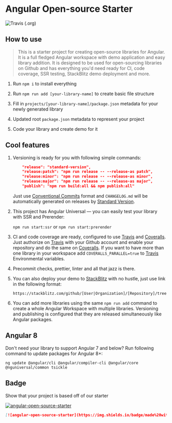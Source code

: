 # Angular Open-source Starter

![Travis (.org)](https://img.shields.io/travis/TinkoffCreditSystems/angular-open-source-starter)

## How to use

> This is a starter project for creating open-source libraries for Angular.
> It is a full fledged Angular workspace with demo application and easy library addition.
> It is designed to be used for open-sourcing libraries on Github and has everything
> you'd need ready for CI, code coverage, SSR testing, StackBlitz demo deployment and more.

1. Run `npm i` to install everything

2. Run `npm run add [your-library-name]` to create basic file structure

3. Fill in `projects/[your-library-name]/package.json` metadata for your newly generated library

4. Updated root `package.json` metadata to represent your project

5. Code your library and create demo for it

## Cool features

1.  Versioning is ready for you with following simple commands:

    ```json
        "release": "standard-version",
        "release:patch": "npm run release -- --release-as patch",
        "release:minor": "npm run release -- --release-as minor",
        "release:major": "npm run release -- --release-as major",
        "publish": "npm run build:all && npm publish:all"
    ```

    Just use [Conventional Commits](https://www.conventionalcommits.org/en/v1.0.0-beta.4/)
    format and `CHANGELOG.md` will be automatically generated on releases by
    [Standard Version](https://github.com/conventional-changelog/standard-version#standard-version).

2.  This project has Angular Universal —
    you can easily test your library with SSR and Prerender:

    `npm run start:ssr` or `npm run start:prerender`

3.  CI and code coverage are ready, configured to use
    [Travis](http://travis-ci.org/) and [Coveralls](https://coveralls.io).
    Just authorize on [Travis](http://travis-ci.org/) with your Github account
    and enable your repository and do the same on [Coveralls](https://coveralls.io).
    If you want to have more than one library in your workspace add
    `COVERALLS_PARALLEL=true` to [Travis](http://travis-ci.org/) Environmental variables.

4.  Precommit checks, prettier, linter and all that jazz is there.

5.  You can also deploy your demo to [StackBlitz](https://stackblitz.com) with no hustle,
    just use link in the following format:

        https://stackblitz.com/github/[User|Organization]/[Repository]/tree/master/projects/demo

6.  You can add more libraries using the same `npm run add` command to create a whole Angular Workspace
    with multiple libraries. Versioning and publishing is configured that they are released simultaneously like Angular packages.

## Angular 8

Don't need your library to support Angular 7 and below? Run following command to update packages for Angular 8+:

    ng update @angular/cli @angular/compiler-cli @angular/core @nguniversal/common tsickle
    
## Badge

Show that your project is based off of our starter 

[![angular-open-source-starter](https://img.shields.io/badge/made%20with-angular--open--source--starter-d81676?logo=angular)](https://github.com/TinkoffCreditSystems/angular-open-source-starter)

```md
[![angular-open-source-starter](https://img.shields.io/badge/made%20with-angular--open--source--starter-d81676?logo=angular)](https://github.com/TinkoffCreditSystems/angular-open-source-starter)
```

